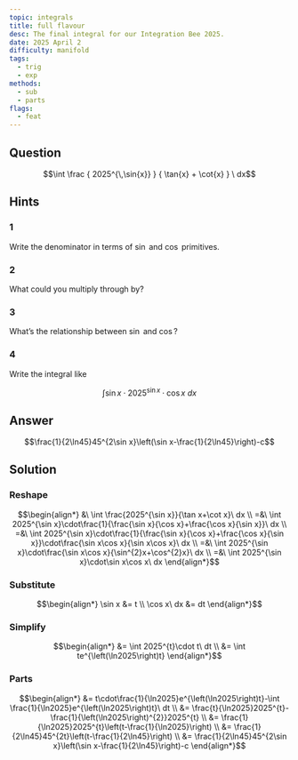 ```yaml
---
topic: integrals
title: full flavour
desc: The final integral for our Integration Bee 2025.
date: 2025 April 2
difficulty: manifold
tags:
  - trig
  - exp
methods:
  - sub
  - parts
flags:
  - feat
---
```



## Question
```math
\int
  \frac
    { 2025^{\,\sin{x}} }
    { \tan{x} + \cot{x} }
\ dx
```


## Hints

### 1
Write the denominator in terms of $\sin$ and $\cos$ primitives.

### 2
What could you multiply through by?

### 3
What’s the relationship between $\sin$ and $\cos$?

### 4
Write the integral like

```math
\int \sin{x} \cdot 2025^{\sin{x}} \cdot \cos{x} \ dx
```


## Answer
```math
\frac{1}{2\ln45}45^{2\sin x}\left(\sin x-\frac{1}{2\ln45}\right)-c
```


## Solution

### Reshape
```math
\begin{align*}
  &\ \int \frac{2025^{\sin x}}{\tan x+\cot x}\ dx
  \\ =&\ \int 2025^{\sin x}\cdot\frac{1}{\frac{\sin x}{\cos x}+\frac{\cos x}{\sin x}}\ dx
  \\ =&\ \int 2025^{\sin x}\cdot\frac{1}{\frac{\sin x}{\cos x}+\frac{\cos x}{\sin x}}\cdot\frac{\sin x\cos x}{\sin x\cos x}\ dx
  \\ =&\ \int 2025^{\sin x}\cdot\frac{\sin x\cos x}{\sin^{2}x+\cos^{2}x}\ dx
  \\ =&\ \int 2025^{\sin x}\cdot\sin x\cos x\ dx
\end{align*}
```

### Substitute
```math
\begin{align*}
  \sin x &= t
  \\ \cos x\ dx &= dt
\end{align*}
```

### Simplify
```math
\begin{align*}
  &= \int 2025^{t}\cdot t\ dt
  \\ &= \int te^{\left(\ln2025\right)t}
\end{align*}
```

### Parts
```math
\begin{align*}
  &= t\cdot\frac{1}{\ln2025}e^{\left(\ln2025\right)t}-\int \frac{1}{\ln2025}e^{\left(\ln2025\right)t}\ dt
  \\ &= \frac{t}{\ln2025}2025^{t}-\frac{1}{\left(\ln2025\right)^{2}}2025^{t}
  \\ &= \frac{1}{\ln2025}2025^{t}\left(t-\frac{1}{\ln2025}\right)
  \\ &= \frac{1}{2\ln45}45^{2t}\left(t-\frac{1}{2\ln45}\right)
  \\ &= \frac{1}{2\ln45}45^{2\sin x}\left(\sin x-\frac{1}{2\ln45}\right)-c
\end{align*}
```
